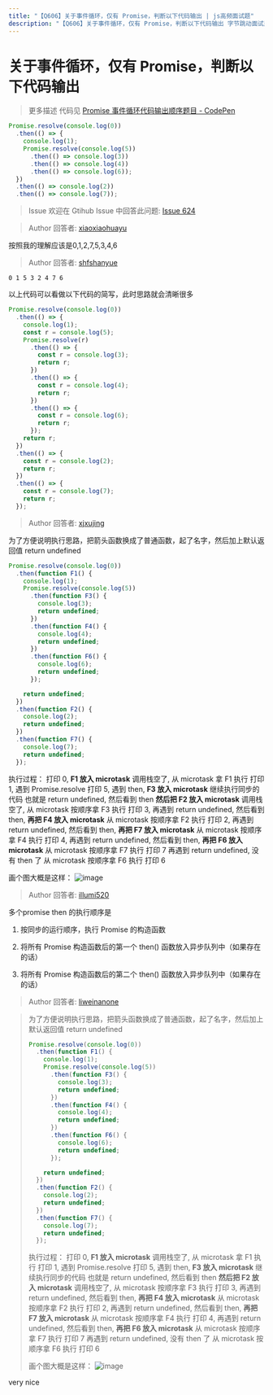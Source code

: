```yaml
---
title: "【Q606】关于事件循环，仅有 Promise，判断以下代码输出 | js高频面试题"
description: "【Q606】关于事件循环，仅有 Promise，判断以下代码输出 字节跳动面试题、阿里腾讯面试题、美团小米面试题。"
---
```


# 关于事件循环，仅有 Promise，判断以下代码输出

> 更多描述
> 代码见 [Promise 事件循环代码输出顺序题目 - CodePen](https://codepen.io/shanyue/pen/XWRJjwz)

```js
Promise.resolve(console.log(0))
  .then(() => {
    console.log(1);
    Promise.resolve(console.log(5))
      .then(() => console.log(3))
      .then(() => console.log(4))
      .then(() => console.log(6));
  })
  .then(() => console.log(2))
  .then(() => console.log(7));
```

> Issue
> 欢迎在 Gtihub Issue 中回答此问题: [Issue 624](https://github.com/shfshanyue/Daily-Question/issues/624)

> Author
> 回答者: [xiaoxiaohuayu](https://github.com/xiaoxiaohuayu)

按照我的理解应该是0,1,2,7,5,3,4,6

> Author
> 回答者: [shfshanyue](https://github.com/shfshanyue)

`0 1 5 3 2 4 7 6`

以上代码可以看做以下代码的简写，此时思路就会清晰很多

```js
Promise.resolve(console.log(0))
  .then(() => {
    console.log(1);
    const r = console.log(5);
    Promise.resolve(r)
      .then(() => {
        const r = console.log(3);
        return r;
      })
      .then(() => {
        const r = console.log(4);
        return r;
      })
      .then(() => {
        const r = console.log(6);
        return r;
      });
    return r;
  })
  .then(() => {
    const r = console.log(2);
    return r;
  })
  .then(() => {
    const r = console.log(7);
    return r;
  });
```

> Author
> 回答者: [xjxujing](https://github.com/xjxujing)

为了方便说明执行思路，把箭头函数换成了普通函数，起了名字，然后加上默认返回值 return undefined

```js
Promise.resolve(console.log(0))
  .then(function F1() {
    console.log(1);
    Promise.resolve(console.log(5))
      .then(function F3() {
        console.log(3);
        return undefined;
      })
      .then(function F4() {
        console.log(4);
        return undefined;
      })
      .then(function F6() {
        console.log(6);
        return undefined;
      });

    return undefined;
  })
  .then(function F2() {
    console.log(2);
    return undefined;
  })
  .then(function F7() {
    console.log(7);
    return undefined;
  });
```

执行过程：
打印 0, **F1 放入 microtask**
调用栈空了, 从 microtask 拿 F1 执行
打印 1, 遇到 Promise.resolve
打印 5, 遇到 then, **F3 放入 microtask**
继续执行同步的代码 也就是 return undefined, 然后看到 then
**然后把 F2 放入 microtask**
调用栈空了, 从 microtask 按顺序拿 F3 执行
打印 3, 再遇到 return undefined, 然后看到 then, **再把 F4 放入 microtask**
从 microtask 按顺序拿 F2 执行
打印 2, 再遇到 return undefined, 然后看到 then, **再把 F7 放入 microtask**
从 microtask 按顺序拿 F4 执行
打印 4, 再遇到 return undefined, 然后看到 then, **再把 F6 放入 microtask**
从 microtask 按顺序拿 F7 执行
打印 7 再遇到 return undefined, 没有 then 了
从 microtask 按顺序拿 F6 执行
打印 6

画个图大概是这样：
![image](https://user-images.githubusercontent.com/50768544/123897414-ecbb8980-d995-11eb-8293-01e274dd876f.png)

> Author
> 回答者: [illumi520](https://github.com/illumi520)

多个promise then 的执行顺序是

1. 按同步的运行顺序，执行 Promise 的构造函数

2. 将所有 Promise 构造函数后的第一个 then() 函数放入异步队列中（如果存在的话）

3. 将所有 Promise 构造函数后的第二个 then() 函数放入异步队列中（如果存在的话）

> Author
> 回答者: [liweinanone](https://github.com/liweinanone)

> 为了方便说明执行思路，把箭头函数换成了普通函数，起了名字，然后加上默认返回值 return undefined
>
> ```js
> Promise.resolve(console.log(0))
>   .then(function F1() {
>     console.log(1);
>     Promise.resolve(console.log(5))
>       .then(function F3() {
>         console.log(3);
>         return undefined;
>       })
>       .then(function F4() {
>         console.log(4);
>         return undefined;
>       })
>       .then(function F6() {
>         console.log(6);
>         return undefined;
>       });
>
>     return undefined;
>   })
>   .then(function F2() {
>     console.log(2);
>     return undefined;
>   })
>   .then(function F7() {
>     console.log(7);
>     return undefined;
>   });
> ```
>
> 执行过程： 打印 0, **F1 放入 microtask** 调用栈空了, 从 microtask 拿 F1 执行 打印 1, 遇到 Promise.resolve 打印 5, 遇到 then, **F3 放入 microtask** 继续执行同步的代码 也就是 return undefined, 然后看到 then **然后把 F2 放入 microtask** 调用栈空了, 从 microtask 按顺序拿 F3 执行 打印 3, 再遇到 return undefined, 然后看到 then, **再把 F4 放入 microtask** 从 microtask 按顺序拿 F2 执行 打印 2, 再遇到 return undefined, 然后看到 then, **再把 F7 放入 microtask** 从 microtask 按顺序拿 F4 执行 打印 4, 再遇到 return undefined, 然后看到 then, **再把 F6 放入 microtask** 从 microtask 按顺序拿 F7 执行 打印 7 再遇到 return undefined, 没有 then 了 从 microtask 按顺序拿 F6 执行 打印 6
>
> 画个图大概是这样： ![image](https://user-images.githubusercontent.com/50768544/123897414-ecbb8980-d995-11eb-8293-01e274dd876f.png)

very nice
